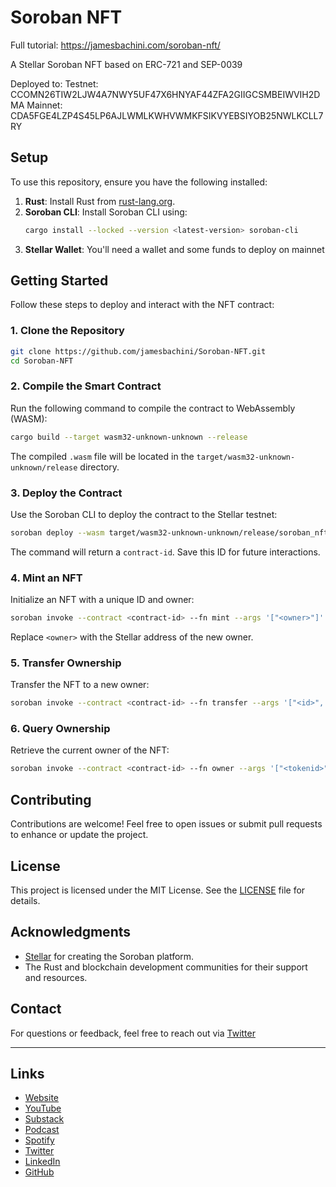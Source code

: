 # Soroban NFT

Full tutorial: https://jamesbachini.com/soroban-nft/

A Stellar Soroban NFT based on ERC-721 and SEP-0039

Deployed to:
Testnet: CCOMN26TIW2LJW4A7NWY5UF47X6HNYAF44ZFA2GIIGCSMBEIWVIH2DMA
Mainnet: CDA5FGE4LZP4S45LP6AJLWMLKWHVWMKFSIKVYEBSIYOB25NWLKCLL7RY

## Setup

To use this repository, ensure you have the following installed:

1. **Rust**: Install Rust from [rust-lang.org](https://www.rust-lang.org/).
2. **Soroban CLI**: Install Soroban CLI using:
   ```bash
   cargo install --locked --version <latest-version> soroban-cli
   ```
3. **Stellar Wallet**: You'll need a wallet and some funds to deploy on mainnet

## Getting Started

Follow these steps to deploy and interact with the NFT contract:

### 1. Clone the Repository

```bash
git clone https://github.com/jamesbachini/Soroban-NFT.git
cd Soroban-NFT
```

### 2. Compile the Smart Contract

Run the following command to compile the contract to WebAssembly (WASM):

```bash
cargo build --target wasm32-unknown-unknown --release
```

The compiled `.wasm` file will be located in the `target/wasm32-unknown-unknown/release` directory.

### 3. Deploy the Contract

Use the Soroban CLI to deploy the contract to the Stellar testnet:

```bash
soroban deploy --wasm target/wasm32-unknown-unknown/release/soroban_nft.wasm --network testnet
```

The command will return a `contract-id`. Save this ID for future interactions.

### 4. Mint an NFT

Initialize an NFT with a unique ID and owner:

```bash
soroban invoke --contract <contract-id> --fn mint --args '["<owner>"]' --network testnet
```

Replace `<owner>` with the Stellar address of the new owner.

### 5. Transfer Ownership

Transfer the NFT to a new owner:

```bash
soroban invoke --contract <contract-id> --fn transfer --args '["<id>", "<from>", "<to>", "<tokenid>"]' --network testnet
```

### 6. Query Ownership

Retrieve the current owner of the NFT:

```bash
soroban invoke --contract <contract-id> --fn owner --args '["<tokenid>"]' --network testnet
```

## Contributing

Contributions are welcome! Feel free to open issues or submit pull requests to enhance or update the project.

## License

This project is licensed under the MIT License. See the [LICENSE](LICENSE) file for details.

## Acknowledgments

- [Stellar](https://stellar.org) for creating the Soroban platform.
- The Rust and blockchain development communities for their support and resources.

## Contact

For questions or feedback, feel free to reach out via [Twitter](https://twitter.com/james_bachini)

---

## Links

- [Website](https://jamesbachini.com)
- [YouTube](https://www.youtube.com/c/JamesBachini?sub_confirmation=1)
- [Substack](https://bachini.substack.com)
- [Podcast](https://podcasters.spotify.com/pod/show/jamesbachini)
- [Spotify](https://open.spotify.com/show/2N0D9nvdxoe9rY3jxE4nOZ)
- [Twitter](https://twitter.com/james_bachini)
- [LinkedIn](https://www.linkedin.com/in/james-bachini/)
- [GitHub](https://github.com/jamesbachini)
